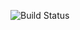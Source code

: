 ![Build Status](https://github.com/johnma14/devops-capstone-project/actions/workflows/ci-build.yaml/badge.svg)